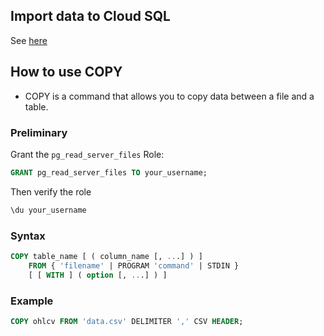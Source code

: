 ## Import data to Cloud SQL

See [here](https://cloud.google.com/sql/docs/postgres/import-export?hl=ja)


## How to use COPY
- COPY is a command that allows you to copy data between a file and a table.

### Preliminary
Grant the `pg_read_server_files` Role:
```sql
GRANT pg_read_server_files TO your_username;
```

Then verify the role
```sql
\du your_username
```

### Syntax
```sql
COPY table_name [ ( column_name [, ...] ) ]
    FROM { 'filename' | PROGRAM 'command' | STDIN }
    [ [ WITH ] ( option [, ...] ) ]
```

### Example
```sql
COPY ohlcv FROM 'data.csv' DELIMITER ',' CSV HEADER;
```

